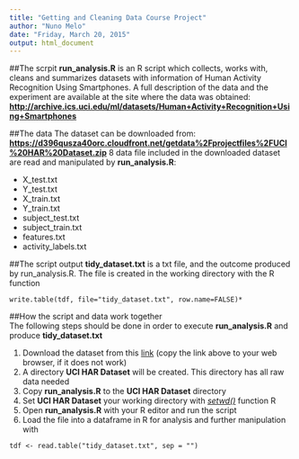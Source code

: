 ```yaml
---
title: "Getting and Cleaning Data Course Project"
author: "Nuno Melo"
date: "Friday, March 20, 2015"
output: html_document
---
```


##The scrpit
**run_analysis.R** is an R script which collects, works with, cleans and summarizes 
datasets with information of Human Activity Recognition Using Smartphones. A full description of the data and the experiment are available at the site where the data was obtained: 
**http://archive.ics.uci.edu/ml/datasets/Human+Activity+Recognition+Using+Smartphones**

##The data
The dataset can be downloaded from:
**https://d396qusza40orc.cloudfront.net/getdata%2Fprojectfiles%2FUCI%20HAR%20Dataset.zip**
8 data file included in the downloaded dataset are read and manipulated by **run_analysis.R**:

* X_test.txt
* Y_test.txt
* X_train.txt
* Y_train.txt
* subject_test.txt
* subject_train.txt
* features.txt
* activity_labels.txt

##The script output
**tidy_dataset.txt** is a txt file, and the outcome produced by run_analysis.R.
The file is created in the working directory with the R function
```{r}
write.table(tdf, file="tidy_dataset.txt", row.name=FALSE)*
```

##How the script and data work together  
The following steps should be done in order to execute **run_analysis.R** and 
produce **tidy_dataset.txt**

1. Download the dataset from this [link][1] (copy the link above to your web browser, if it does not work)
2. A directory **UCI HAR Dataset** will be created. This directory has all raw data needed
3. Copy **run_analysis.R** to the **UCI HAR Dataset** directory
4. Set **UCI HAR Dataset** your working directory with [*setwd()*][2] function R
5. Open **run_analysis.R** with your R editor and run the script 
6. Load the file into a dataframe in R for analysis and further manipulation with 

```{r}
tdf <- read.table("tidy_dataset.txt", sep = "")
```


[1]: https://d396qusza40orc.cloudfront.net/getdata%2Fprojectfiles%2FUCI%20HAR%20Dataset.zip
[2]: https://stat.ethz.ch/R-manual/R-devel/library/base/html/getwd.html